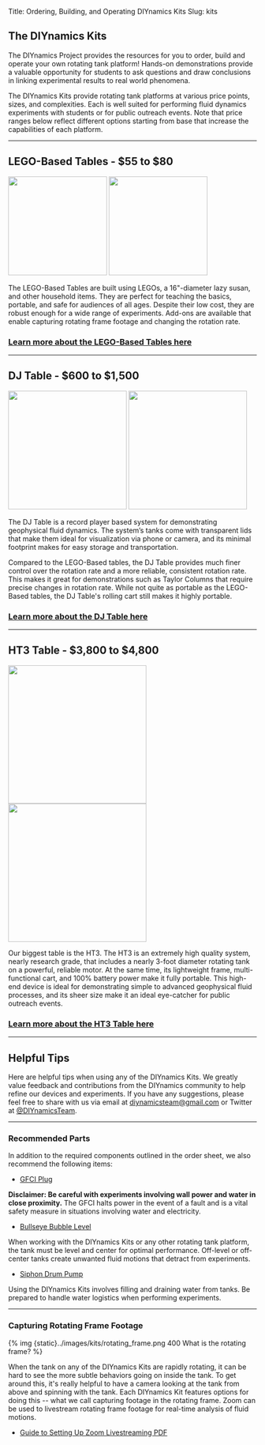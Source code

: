Title: Ordering, Building, and Operating DIYnamics Kits
Slug: kits

## The DIYnamics Kits

The DIYnamics Project provides the resources for you to order, build and operate your own rotating tank platform! Hands-on demonstrations provide a valuable opportunity for students to ask questions and draw conclusions in linking experimental results to real world phenomena.

The DIYnamics Kits provide rotating tank platforms at various price points, sizes, and complexities. Each is well suited for performing fluid dynamics experiments with students or for public outreach events. Note that price ranges below reflect different options starting from base that increase the capabilities of each platform.

---

## LEGO-Based Tables - $55 to $80

<p float="left">
  <img src="{static}../images/kits/lego/technics_table.png" height="200" />
  <img src="{static}../images/kits/lego/technics_table.gif" height="200" /> 
</p>

The LEGO-Based Tables are built using LEGOs, a 16"-diameter lazy susan, and other household items. They are perfect for teaching the basics, portable, and safe for audiences of all ages. Despite their low cost, they are robust enough for a wide range of experiments. Add-ons are available that enable capturing rotating frame footage and changing the rotation rate.

### [Learn more about the LEGO-Based Tables here](/pages/lego.html)

---

## DJ Table - $600 to $1,500

<p float="left">
  <img src="{static}../images/kits/dj/dj_table.png" height="240" />
  <img src="{static}../images/kits/dj/dj_table.gif" height="240" /> 
</p>

The DJ Table is a record player based system for demonstrating geophysical fluid dynamics. The system’s tanks come with transparent lids that make them ideal for visualization via phone or camera, and its minimal footprint makes for easy storage and transportation.

Compared to the LEGO-Based tables, the DJ Table provides much finer control over the rotation rate and a more reliable, consistent rotation rate. This makes it great for demonstrations such as Taylor Columns that require precise changes in rotation rate. While not quite as portable as the LEGO-Based tables, the DJ Table's rolling cart still makes it highly portable.

### [Learn more about the DJ Table here](/pages/dj.html)

---

## HT3 Table - $3,800 to $4,800

<p float="left">
  <img src="{static}../images/kits/ht3/ht3_table.png" height="280" />
  <img src="{static}../images/kits/ht3/ht3_table.gif" height="280" /> 
</p>

Our biggest table is the HT3. The HT3 is an extremely high quality system, nearly research grade, that includes a nearly 3-foot diameter rotating tank on a powerful, reliable motor. At the same time, its lightweight frame, multi-functional cart, and 100% battery power make it fully portable. This high-end device is ideal for demonstrating simple to advanced geophysical fluid processes, and its sheer size make it an ideal eye-catcher for public outreach events.

### [Learn more about the HT3 Table here](/pages/ht3.html)

---

## Helpful Tips

Here are helpful tips when using any of the DIYnamics Kits. We greatly value feedback and contributions from the DIYnamics community to help refine our devices and experiments. If you have any suggestions, please feel free to share with us via email at [diynamicsteam@gmail.com](mailto:diynamicsteam@gmail.com) or Twitter at [@DIYnamicsTeam](https://twitter.com/diynamicsteam).

---

### Recommended Parts

In addition to the required components outlined in the order sheet, we also recommend the following items:

- [GFCI Plug](https://www.amazon.com/dp/B000XVG72G/ref=cm_sw_em_r_mt_dp_aqZtFbF8WHY6S)

**Disclaimer: Be careful with experiments involving wall power and water in close proximity.** The GFCI halts power in the event of a fault and is a vital safety measure in situations involving water and electricity.

- [Bullseye Bubble Level](https://www.mcmaster.com/2147A11/)

When working with the DIYnamics Kits or any other rotating tank platform, the tank must be level and center for optimal performance. Off-level or off-center tanks create unwanted fluid motions that detract from experiments. 

- [Siphon Drum Pump](https://www.mcmaster.com/9894K44/)

Using the DIYnamics Kits involves filling and draining water from tanks. Be prepared to handle water logistics when performing experiments.

---

### Capturing Rotating Frame Footage

{% img {static}../images/kits/rotating_frame.png 400 What is the rotating frame? %}

When the tank on any of the DIYnamics Kits are rapidly rotating, it can be hard to see the more subtle behaviors going on inside the tank. To get around this, it's really helpful to have a camera looking at the tank from above and spinning with the tank. Each DIYnamics Kit features options for doing this -- what we call capturing footage in the rotating frame. Zoom can be used to livestream rotating frame footage for real-time analysis of fluid motions.

- [Guide to Setting Up Zoom Livestreaming PDF]({static}../pdfs/technics/Zoom_Livestreaming_Guide.pdf)
